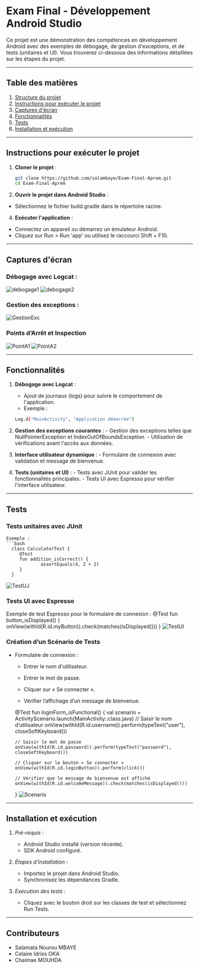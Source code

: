 # Exam Final - Développement Android Studio

Ce projet est une démonstration des compétences en développement Android avec des exemples de débogage, de gestion d'exceptions, et de tests (unitaires et UI). Vous trouverez ci-dessous des informations détaillées sur les étapes du projet.

---

## Table des matières

1. [Structure du projet](#structure-du-projet)
2. [Instructions pour exécuter le projet](#instructions-pour-exécuter-le-projet)
3. [Captures d'écran](#captures-décran)
4. [Fonctionnalités](#fonctionnalités)
5. [Tests](#tests)
6. [Installation et exécution](#installation-et-exécution)

---


## Instructions pour exécuter le projet

1. **Cloner le projet** :
   ```bash
   git clone https://github.com/salambaye/Exam-Final-Aprem.git
   cd Exam-Final-Aprem

2. **Ouvrir le projet dans Android Studio** :
- Sélectionnez le fichier build.gradle dans le répertoire racine.

4. **Exécuter l'application** :
- Connectez un appareil ou démarrez un émulateur Android.
- Cliquez sur Run > Run 'app' ou utilisez le raccourci Shift + F10.

---

## Captures d'écran
### Débogage avec Logcat :
![debogage1](https://github.com/user-attachments/assets/62707c0e-c2ea-42c2-852c-832c8ab41882)
![debogage2](https://github.com/user-attachments/assets/5e923b16-4c33-4154-98d7-d03f4a9bb4fd)

### Gestion des exceptions :
![GestionExc](https://github.com/user-attachments/assets/c7e4de19-8ab1-4ac3-98aa-cebcf2607a61)

### Points d’Arrêt et Inspection 
![PointA1](https://github.com/user-attachments/assets/be59f80e-4c1d-4732-8857-1c0ea3208040)
![PointA2](https://github.com/user-attachments/assets/f5e13785-4e57-4715-b6b4-a746e1004003)


---
## Fonctionnalités

1.  **Débogage avec Logcat** :
      - Ajout de journaux (logs) pour suivre le comportement de l'application.
      - Exemple :
      ```bash
      Log.d("MainActivity", "Application démarrée")

3. **Gestion des exceptions courantes** :
        - Gestion des exceptions telles que NullPointerException et IndexOutOfBoundsException.
        - Utilisation de vérifications avant l'accès aux données.

4. **Interface utilisateur dynamique** :
        - Formulaire de connexion avec validation et message de bienvenue.

5. **Tests (unitaires et UI)** :
        - Tests avec JUnit pour valider les fonctionnalités principales.
        - Tests UI avec Espresso pour vérifier l'interface utilisateur.
   
---

## Tests
### Tests unitaires avec JUnit

    Exemple :
    ```bash
      class CalculatorTest {
         @Test
         fun addition_isCorrect() {
                 assertEquals(4, 2 + 2)
         }
      }

![TestUJ](https://github.com/user-attachments/assets/f67e7d2b-ad46-4fd7-90ef-03623e5b3e67)


### Tests UI avec Espresso

Exemple de test Espresso pour le formulaire de connexion :
    @Test
      fun button_isDisplayed() {
          onView(withId(R.id.myButton)).check(matches(isDisplayed()))
      }
![TestUI](https://github.com/user-attachments/assets/fdac73a7-47f3-4ac9-98c6-89a02a52a7b7)


### Création d’un Scénario de Tests 
- Formulaire de connexion :

     - Entrer le nom d'utilisateur.
      
    - Entrer le mot de passe.
      
    - Cliquer sur « Se connecter ».
      
    - Vérifier l’affichage d’un message de bienvenue.


   @Test
  fun loginForm_isFunctional() {
      val scenario = ActivityScenario.launch(MainActivity::class.java)
      // Saisir le nom d’utilisateur
      onView(withId(R.id.username)).perform(typeText("user"), closeSoftKeyboard())

      // Saisir le mot de passe
      onView(withId(R.id.password)).perform(typeText("password"), closeSoftKeyboard())

      // Cliquer sur le bouton « Se connecter »
      onView(withId(R.id.loginButton)).perform(click())

      // Vérifier que le message de bienvenue est affiché
      onView(withId(R.id.welcomeMessage)).check(matches(isDisplayed()))
  }
![Scenario](https://github.com/user-attachments/assets/62c9ae80-38c8-4b2e-9105-78c62b5bddd8)

---

## Installation et exécution
   1. *Pré-requis* :
        - Android Studio installé (version récente).
        - SDK Android configuré.

   2. *Étapes d'installation* :
        - Importez le projet dans Android Studio.
        - Synchronisez les dépendances Gradle.

   3. *Exécution des tests* :
        - Cliquez avec le bouton droit sur les classes de test et sélectionnez Run Tests.
     
---

## Contributeurs
- Salamata Nourou MBAYE
- Celaire Idriss OKA
- Chaimae MOUHDA



